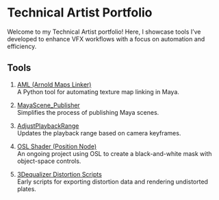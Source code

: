 # Technical Artist Portfolio

Welcome to my Technical Artist portfolio! Here, I showcase tools I’ve developed to enhance VFX workflows with a focus on automation and efficiency.

## Tools

1. [AML (Arnold Maps Linker)](https://github.com/M0HabYounes/AML-Arnold-Maps-Linker)  
   A Python tool for automating texture map linking in Maya.

2. [MayaScene_Publisher](./MayaScene_Publisher/README.md)  
   Simplifies the process of publishing Maya scenes.

3. [AdjustPlaybackRange](./AdjustPlaybackRange/README.md)  
   Updates the playback range based on camera keyframes.

4. [OSL Shader (Position Node)](./OSL_Shader_PositionNode/README.md)  
   An ongoing project using OSL to create a black-and-white mask with object-space controls.

5. [3Dequalizer Distortion Scripts](./3Dequalizer4-MayaDistortionExport/README.md)  
   Early scripts for exporting distortion data and rendering undistorted plates.
